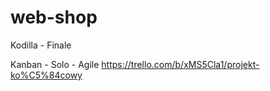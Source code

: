 # web-shop
Kodilla - Finale

Kanban - Solo - Agile
https://trello.com/b/xMS5Cla1/projekt-ko%C5%84cowy
